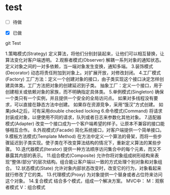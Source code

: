 # test

* [ ] 待做
* [x] 已做



git Test




1.策略模式(Strategy)
     定义算法，将他们分别封装起来，让他们可以相互替换，让算法变化对客户端透明。
2.观察者模式(Observer)
     解耦一系列对象的通知状态。定义对象之间的一对多依赖，当一端对象发生变换，通知多端。
3.装饰模式(Decorator)
     动态将责任附加到对象上。对扩展开放，对修改封闭。
4.工厂模式(Factory)
工厂方法：定义一个创建对象的接口，由子类实现这个接口决定怎样创建具体类。工厂方法把对象的创建延迟到子类。
抽象工厂：定义一个接口，用于创建相关或依赖对象的家族，而不明确指定具体类。
5.单例模式(Singleton)
     确保一个类只有一个实例，并且提供一个安全的全局访问点。
如果对多线程没有要求，可以直接在静态方法中创建。
如果存在资源竞争，采用“饿汉”方式创建。
如果jdk4之后，可有采用double checked locking
6.命令模式(Command)
     将请求封装成对象，以便使用不同的请求，队列或者日志来参数化其他对象。
7.适配器模式(Adapter)
     改变一个接口成为一个客户端希望的样子。让原本不兼容的接口能够相互合作。
8.外观模式(Facade)
     简化系统接口，对客户端提供一个简单接口。
9.模板方法模式(Template Method)
     在方法中定义一个算法的骨架，而将一些步骤延迟到子类实现。使子类在不改变算法结构的情况下，重新定义算法的某些步骤。
10.迭代器模式(Iterator)
     提供一种方法顺序访问集合中的每个元素，而又不暴露其内部的表示。
11.组合模式(Composite)
     允许你将对象组成树形结构来表现“整体/部分”的层次结构。组合能让客户端以一致的方式处理个别对象和对象组合。
12.状态模式(State)
     允许对象内部状态改变时，改变它的行为，对象看起来就行修改了它的类。
13.代理模式(Proxy)
     为对象提供一个替身或者占位符来访问这个对象。
14.复合模式
     结合多个模式，组成一个解决方案。
          MVC中：
          M：观察者模式
          V：组合模式


